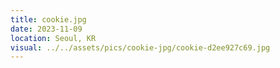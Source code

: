```yaml
---
title: cookie.jpg
date: 2023-11-09
location: Seoul, KR
visual: ../../assets/pics/cookie-jpg/cookie-d2ee927c69.jpg
---
```


